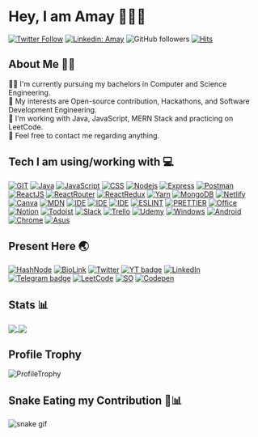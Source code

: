 # Hey, I am Amay 👋👨‍💻
[![Twitter Follow](https://img.shields.io/twitter/follow/BrajBliss?label=Follow)](https://twitter.com/intent/follow?screen_name=BrajBliss)
[![Linkedin: Amay](https://img.shields.io/badge/-Amay-blue?style=flat-square&logo=Linkedin&logoColor=white&link=https://www.linkedin.com/in/brajbliss/)](https://www.linkedin.com/in/brajbliss/)
![GitHub followers](https://img.shields.io/github/followers/vrindavan?label=Follow&style=social)
[![Hits](https://hits.seeyoufarm.com/api/count/incr/badge.svg?url=https%3A%2F%2Fgithub.com%2Fvrindavan&count_bg=%2379C83D&title_bg=%23555555&icon=&icon_color=%23E7E7E7&title=Profile+Hits&edge_flat=false)](https://hits.seeyoufarm.com)

## About Me 🙋‍♂️
👨‍🎓 I'm currently pursuing my bachelors in Computer and Science Engineering.<br>
🤯 My interests are Open-source contribution, Hackathons, and Software Development Engineering. <br>
🌱 I'm working with Java, JavaScript, MERN Stack and practicing on LeetCode. <br>
📧 Feel free to contact me regarding anything. <br>

## Tech I am using/working with 💻

[![GIT](https://img.shields.io/badge/GIT-E44C30?style=for-the-badge&logo=git&logoColor=white)](https://amay.bio.link)
[![Java](https://img.shields.io/badge/Java-ED8B00?style=for-the-badge&logo=java&logoColor=white)](https://amay.bio.link)
[![JavaScript](https://img.shields.io/badge/JavaScript-323330?style=for-the-badge&logo=javascript&logoColor=F7DF1E)](https://amay.bio.link)
[![CSS](https://img.shields.io/badge/CSS3-1572B6?style=for-the-badge&logo=css3&logoColor=white)](https://amay.bio.link)
[![Nodejs](https://img.shields.io/badge/Node.js-339933?style=for-the-badge&logo=nodedotjs&logoColor=white)](https://amay.bio.link)
[![Express](https://img.shields.io/badge/Express.js-000000?style=for-the-badge&logo=express&logoColor=white)](https://amay.bio.link)
[![Postman](https://img.shields.io/badge/Postman-FF6C37?style=for-the-badge&logo=Postman&logoColor=white)](https://amay.bio.link)
[![ReactJS](https://img.shields.io/badge/React-20232A?style=for-the-badge&logo=react&logoColor=61DAFB)](https://amay.bio.link)
[![ReactRouter](https://img.shields.io/badge/React_Router-CA4245?style=for-the-badge&logo=react-router&logoColor=white)](https://amay.bio.link)
[![ReactRedux](https://img.shields.io/badge/Redux-593D88?style=for-the-badge&logo=redux&logoColor=white)](https://amay.bio.link)
[![Yarn](https://img.shields.io/badge/Yarn-2C8EBB?style=for-the-badge&logo=yarn&logoColor=white)](https://amay.bio.link)
[![MongoDB](https://img.shields.io/badge/MongoDB-4EA94B?style=for-the-badge&logo=mongodb&logoColor=white)](https://amay.bio.link)
[![Netlify](https://img.shields.io/badge/Netlify-00C7B7?style=for-the-badge&logo=netlify&logoColor=white)](https://amay.bio.link)
[![Canva](https://img.shields.io/badge/Canva-%2300C4CC.svg?&style=for-the-badge&logo=Canva&logoColor=white)](https://amay.bio.link)
[![MDN](https://img.shields.io/badge/MDN_Web_Docs-black?style=for-the-badge&logo=mdnwebdocs&logoColor=white)](https://amay.bio.link)
[![IDE](https://img.shields.io/badge/IntelliJ_IDEA-000000.svg?style=for-the-badge&logo=intellij-idea&logoColor=white)](https://amay.bio.link)
[![IDE](https://img.shields.io/badge/replit-667881?style=for-the-badge&logo=replit&logoColor=white)](https://amay.bio.link)
[![IDE](https://img.shields.io/badge/Visual_Studio_Code-0078D4?style=for-the-badge&logo=visual%20studio%20code&logoColor=white)](https://amay.bio.link)
[![ESLINT](https://img.shields.io/badge/eslint-3A33D1?style=for-the-badge&logo=eslint&logoColor=white)](https://amay.bio.link)
[![PRETTIER](https://img.shields.io/badge/prettier-1A2C34?style=for-the-badge&logo=prettier&logoColor=F7BA3E)](https://amay.bio.link)
[![Office](https://img.shields.io/badge/Microsoft_Office-D83B01?style=for-the-badge&logo=microsoft-office&logoColor=white)](https://amay.bio.link)
[![Notion](https://img.shields.io/badge/Notion-000000?style=for-the-badge&logo=notion&logoColor=white)](https://amay.bio.link)
[![Todoist](https://img.shields.io/badge/Todoist-E44332?style=for-the-badge&logo=todoist&logoColor=white)](https://amay.bio.link)
[![Slack](https://img.shields.io/badge/Slack-4A154B?style=for-the-badge&logo=slack&logoColor=white)](https://amay.bio.link)
[![Trello](https://img.shields.io/badge/Trello-0052CC?style=for-the-badge&logo=trello&logoColor=white)](https://amay.bio.link)
[![Udemy](https://img.shields.io/badge/Udemy-EC5252?style=for-the-badge&logo=Udemy&logoColor=white)](https://amay.bio.link)
[![Windows](https://img.shields.io/badge/Windows-0078D6?style=for-the-badge&logo=windows&logoColor=white)](https://amay.bio.link)
[![Android](https://img.shields.io/badge/Android-3DDC84?style=for-the-badge&logo=android&logoColor=white)](https://amay.bio.link)
[![Chrome](https://img.shields.io/badge/Google_chrome-4285F4?style=for-the-badge&logo=Google-chrome&logoColor=white)](https://amay.bio.link)
[![Asus](https://img.shields.io/badge/asus%20laptop-000000?style=for-the-badge&logo=asus&logoColor=white)](https://amay.bio.link)

## Present Here 🌏
[![HashNode](https://img.shields.io/badge/Hashnode-2962FF?style=for-the-badge&logo=hashnode&logoColor=white)](https://amay.hashnode.dev)
[![BioLink](https://img.shields.io/badge/bio.link-000000%7D?style=for-the-badge&logo=biolink&logoColor=white)](https://amay.bio.link)
[![Twitter](https://img.shields.io/badge/Twitter-1DA1F2?style=for-the-badge&logo=twitter&logoColor=white)](https://twitter.com/brajbliss)
[![YT badge](https://img.shields.io/badge/YouTube-FF0000?style=for-the-badge&logo=youtube&logoColor=white)](https://youtube.com/c/amayy?sub_confirmation=1)
[![LinkedIn](https://img.shields.io/badge/LinkedIn-0077B5?style=for-the-badge&logo=linkedin&logoColor=white)](https://linkedin.com/in/brajbliss)
[![Telegram badge](https://img.shields.io/badge/Telegram-2CA5E0?style=for-the-badge&logo=telegram&logoColor=white)](https://telegram.me/BrajBliss)
[![LeetCode](https://img.shields.io/badge/-LeetCode-FFA116?style=for-the-badge&logo=LeetCode&logoColor=black)](https://leetcode.com/BrajBliss/)
[![SO](https://img.shields.io/badge/Stack_Overflow-FE7A16?style=for-the-badge&logo=stack-overflow&logoColor=white)](https://stackoverflow.com/users/16948010/amay)
[![Codepen](https://img.shields.io/badge/Codepen-000000?style=for-the-badge&logo=codepen&logoColor=white)](https://codepen.io/BrajBliss)

## Stats 📊

<a href="https://github.com/vrindavan">
  <img align="center" src="https://github-readme-stats.vercel.app/api?username=vrindavan&theme=aura&&hide_border=true&show_icons=true&include_all_commits=true&count_private=true" />
</a>
<a href="https://github.com/vrindavan">
  <img align="center" src="https://github-readme-stats.vercel.app/api/top-langs/?username=vrindavan&hide_border=true&layout=compact&theme=aura" />
</a>

## Profile Trophy
![ProfileTrophy](https://github-profile-trophy.vercel.app/?username=vrindavan&theme=radical)

## Snake Eating my Contribution 🐍📊

![snake gif](https://github.com/vrindavan/vrindavan/blob/output/github-contribution-grid-snake.svg)
